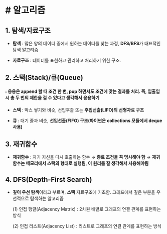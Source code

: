 # # 알고리즘

## 1. 탐색/자료구조

- **탐색** : 많은 양의 데이터 중에서 원하는 데이터를 찾는 과정, **DFS/BFS**가 대표적인 탐색 알고리즘

- **자료구조** : 데이터를 표현하고 관리하고 처리하기 위한 구조.

## 2. 스택(Stack)/큐(Queue)
#### : 응용은 append 할 때 조건 한 번, pop 하면서도 조건에 맞는 결과를 처리. 즉, 입출입시 총 두 번의 제한을 걸 수 있다고 생각해서 응용하기

- **스택** : 박스 쌓기와 비슷, 선입후출 또는 **후입선출(LIFO)의 선형자료 구조**  

- **큐** : 대기 줄과 비슷, **선입선출(FIFO) 구조(파이썬은 collections 모듈에서 deque 사용)**

## 3. 재귀함수

- **재귀함수** : 자기 자신을 다시 호출하는 함수 → **종료 조건을 꼭 명시해야 함** → **재귀함수는 메모리에서 스택의 형태로 실행됨, 이 원리를 잘 생각해서 사용해야됨**

## 4. DFS(Depth-First Search)

- **깊이 우선 탐색**이라고 부르며, **스택** 자료구조에 기초함. 그래프에서 깊은 부분을 우선적으로 탐색하는 알고리즘
  
  (1) 인접 행렬(Adjacency Matrix) : 2차원 배열로 그래프의 연결 관계를 표현하는 방식
  
  (2) 인접 리스트(Adjacency List) : 리스트로 그래프의 연결 관계를 표현하는 방식
